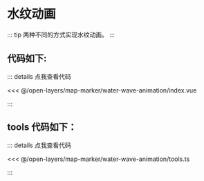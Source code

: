 <script setup>
import Map from './index.vue'
</script>

# 水纹动画

::: tip
两种不同的方式实现水纹动画。
:::

<Map />

## 代码如下:

::: details 点我查看代码

<<< @/open-layers/map-marker/water-wave-animation/index.vue

:::

## tools 代码如下：

::: details 点我查看代码

<<< @/open-layers/map-marker/water-wave-animation/tools.ts

:::
